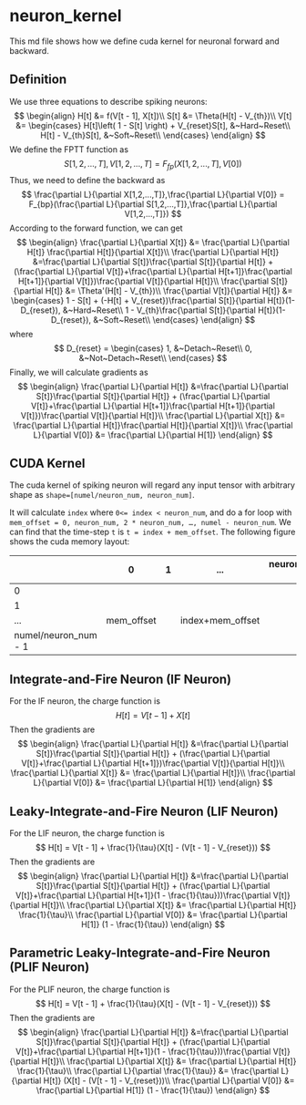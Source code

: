# neuron_kernel

This md file shows how we define cuda kernel for neuronal forward and backward.

## Definition

We use three equations to describe spiking neurons:
$$
\begin{align}
	H[t] &= f(V[t - 1], X[t])\\
	S[t] &= \Theta(H[t] - V_{th})\\
	V[t] &= \begin{cases}
	H[t]\left( 1 - S[t] \right) + V_{reset}S[t], &~Hard~Reset\\
	H[t] - V_{th}S[t], &~Soft~Reset\\
\end{cases}
\end{align}
$$
We define the FPTT function as
$$
S[1,2,...,T], V[1,2,...,T] = F_{fp}(X[1,2,...,T], V[0])
$$
Thus, we need to define the backward as
$$
\frac{\partial L}{\partial X[1,2,...,T]},\frac{\partial L}{\partial V[0]} = F_{bp}(\frac{\partial L}{\partial S[1,2,...,T]},\frac{\partial L}{\partial V[1,2,...,T]})
$$
According to the forward function, we can get
$$
\begin{align}
	\frac{\partial L}{\partial X[t]} &= \frac{\partial L}{\partial H[t]} \frac{\partial H[t]}{\partial X[t]}\\
	\frac{\partial L}{\partial H[t]} &=\frac{\partial L}{\partial S[t]}\frac{\partial S[t]}{\partial H[t]} + (\frac{\partial L}{\partial V[t]}+\frac{\partial L}{\partial H[t+1]}\frac{\partial H[t+1]}{\partial V[t]})\frac{\partial V[t]}{\partial H[t]}\\
	\frac{\partial S[t]}{\partial H[t]} &= \Theta'(H[t] - V_{th})\\
	\frac{\partial V[t]}{\partial H[t]} &= 
	\begin{cases}
		1 - S[t] + (-H[t] + V_{reset})\frac{\partial S[t]}{\partial H[t]}(1-D_{reset}), &~Hard~Reset\\
		1 - V_{th}\frac{\partial S[t]}{\partial H[t]}(1-D_{reset}), &~Soft~Reset\\
	\end{cases}
\end{align}
$$
where
$$
D_{reset} = \begin{cases}
	1, &~Detach~Reset\\
	0, &~Not~Detach~Reset\\
\end{cases}
$$
Finally, we will calculate gradients as
$$
\begin{align}
\frac{\partial L}{\partial H[t]} &=\frac{\partial L}{\partial S[t]}\frac{\partial S[t]}{\partial H[t]} + (\frac{\partial L}{\partial V[t]}+\frac{\partial L}{\partial H[t+1]}\frac{\partial H[t+1]}{\partial V[t]})\frac{\partial V[t]}{\partial H[t]}\\
\frac{\partial L}{\partial X[t]} &= \frac{\partial L}{\partial H[t]}\frac{\partial H[t]}{\partial X[t]}\\
\frac{\partial L}{\partial V[0]} &= \frac{\partial L}{\partial H[1]}
\end{align}
$$

## CUDA Kernel

The cuda kernel of spiking neuron will regard any input tensor with arbitrary shape as ``shape=[numel/neuron_num, neuron_num]``.

It will calculate ``index`` where ``0<= index < neuron_num``, and do a for loop with ``mem_offset = 0, neuron_num, 2 * neuron_num, …, numel - neuron_num``. We can find that the time-step ``t`` is ``t = index + mem_offset``. The following figure shows the cuda memory layout:

|                      | 0          | 1    |       ...        | neuron_num-1 |
| -------------------- | ---------- | ---- | :--------------: | ------------ |
| 0                    |            |      |                  |              |
| 1                    |            |      |                  |              |
| ...                  | mem_offset |      | index+mem_offset |              |
| numel/neuron_num - 1 |            |      |                  |              |



## Integrate-and-Fire Neuron (IF Neuron)

For the IF neuron, the charge function is 
$$
H[t] = V[t - 1] + X[t]
$$
Then the gradients are
$$
\begin{align}
\frac{\partial L}{\partial H[t]} &=\frac{\partial L}{\partial S[t]}\frac{\partial S[t]}{\partial H[t]} + (\frac{\partial L}{\partial V[t]}+\frac{\partial L}{\partial H[t+1]})\frac{\partial V[t]}{\partial H[t]}\\
\frac{\partial L}{\partial X[t]} &= \frac{\partial L}{\partial H[t]}\\
\frac{\partial L}{\partial V[0]} &= \frac{\partial L}{\partial H[1]}
\end{align}
$$
## Leaky-Integrate-and-Fire Neuron (LIF Neuron)

For the LIF neuron, the charge function is 
$$
H[t] = V[t - 1] + \frac{1}{\tau}(X[t] - (V[t - 1] - V_{reset}))
$$
Then the gradients are
$$
\begin{align}
\frac{\partial L}{\partial H[t]} &=\frac{\partial L}{\partial S[t]}\frac{\partial S[t]}{\partial H[t]} + (\frac{\partial L}{\partial V[t]}+\frac{\partial L}{\partial H[t+1]}(1 - \frac{1}{\tau}))\frac{\partial V[t]}{\partial H[t]}\\
\frac{\partial L}{\partial X[t]} &= \frac{\partial L}{\partial H[t]} \frac{1}{\tau}\\
\frac{\partial L}{\partial V[0]} &= \frac{\partial L}{\partial H[1]} (1 - \frac{1}{\tau})
\end{align}
$$

## Parametric Leaky-Integrate-and-Fire Neuron (PLIF Neuron)

For the PLIF neuron, the charge function is 
$$
H[t] = V[t - 1] + \frac{1}{\tau}(X[t] - (V[t - 1] - V_{reset}))
$$
Then the gradients are
$$
\begin{align}
\frac{\partial L}{\partial H[t]} &=\frac{\partial L}{\partial S[t]}\frac{\partial S[t]}{\partial H[t]} + (\frac{\partial L}{\partial V[t]}+\frac{\partial L}{\partial H[t+1]}(1 - \frac{1}{\tau}))\frac{\partial V[t]}{\partial H[t]}\\
\frac{\partial L}{\partial X[t]} &= \frac{\partial L}{\partial H[t]} \frac{1}{\tau}\\
\frac{\partial L}{\partial \frac{1}{\tau}} &= \frac{\partial L}{\partial H[t]} (X[t] - (V[t - 1] - V_{reset}))\\
\frac{\partial L}{\partial V[0]} &= \frac{\partial L}{\partial H[1]} (1 - \frac{1}{\tau})
\end{align}
$$
